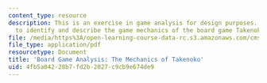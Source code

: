 ```yaml
---
content_type: resource
description: This is an exercise in game analysis for design purposes. The task is
  to identify and describe the game mechanics of the board game Takenoko.
file: /media/https%3A/open-learning-course-data-rc.s3.amazonaws.com/cms-301-introduction-to-game-design-methods-spring-2016/4fb5a04228b7fd2b2027c9cb9e674de9_MITCMS_301S16_Assigment2.pdf
file_type: application/pdf
resourcetype: Document
title: 'Board Game Analysis: The Mechanics of Takenoko'
uid: 4fb5a042-28b7-fd2b-2027-c9cb9e674de9
---
```

